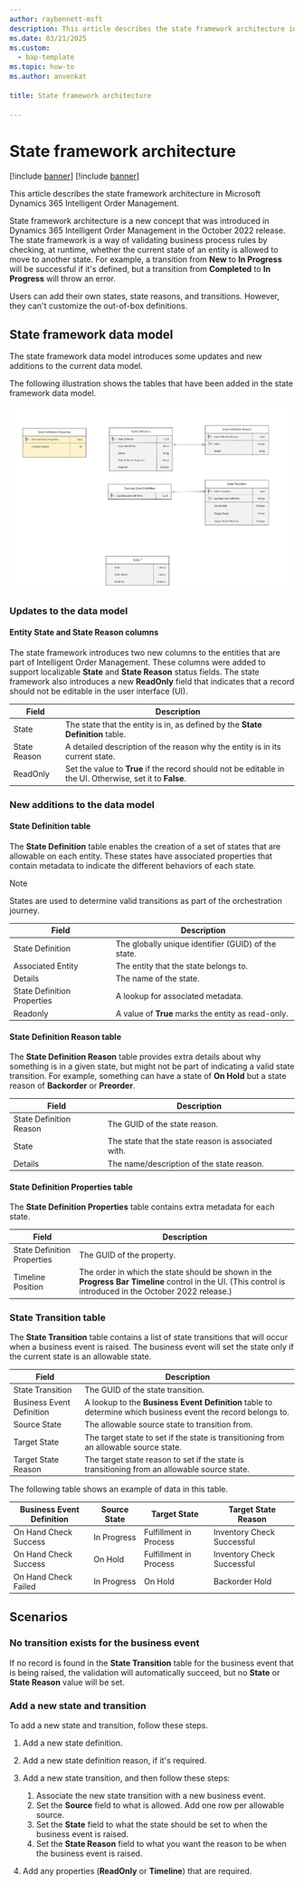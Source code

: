 ```yaml
---
author: raybennett-msft
description: This article describes the state framework architecture in Microsoft Dynamics 365 Intelligent Order Management.
ms.date: 03/21/2025
ms.custom: 
  - bap-template
ms.topic: how-to
ms.author: anvenkat

title: State framework architecture

---
```

# State framework architecture

[!include [banner](includes/banner.md)]
[!include [banner](includes/preview-banner.md)]

This article describes the state framework architecture in Microsoft Dynamics 365 Intelligent Order Management.

State framework architecture is a new concept that was introduced in Dynamics 365 Intelligent Order Management in the October 2022 release. The state framework is a way of validating business process rules by checking, at runtime, whether the current state of an entity is allowed to move to another state. For example, a transition from **New** to **In Progress** will be successful if it's defined, but a transition from **Completed** to **In Progress** will throw an error.

Users can add their own states, state reasons, and transitions. However, they can't customize the out-of-box definitions.

## State framework data model

The state framework data model introduces some updates and new additions to the current data model.

The following illustration shows the tables that have been added in the state framework data model.

![State framework data model.](media/state-framework-1.png)

### Updates to the data model

#### Entity State and State Reason columns

The state framework introduces two new columns to the entities that are part of Intelligent Order Management. These columns were added to support localizable **State** and **State Reason** status fields. The state framework also introduces a new **ReadOnly** field that indicates that a record should not be editable in the user interface (UI).

| Field | Description |
|---|---|
| State | The state that the entity is in, as defined by the **State Definition** table. |
| State Reason | A detailed description of the reason why the entity is in its current state. |
| ReadOnly | Set the value to **True** if the record should not be editable in the UI. Otherwise, set it to **False**. |

### New additions to the data model

#### State Definition table

The **State Definition** table enables the creation of a set of states that are allowable on each entity. These states have associated properties that contain metadata to indicate the different behaviors of each state.

> [!NOTE]
> States are used to determine valid transitions as part of the orchestration journey.

| Field | Description |
|---|---|
| State Definition | The globally unique identifier (GUID) of the state. |
| Associated Entity | The entity that the state belongs to. |
| Details | The name of the state. |
| State Definition Properties | A lookup for associated metadata. |
| Readonly | A value of **True** marks the entity as read-only. |

#### State Definition Reason table

The **State Definition Reason** table provides extra details about why something is in a given state, but might not be part of indicating a valid state transition. For example, something can have a state of **On Hold** but a state reason of **Backorder** or **Preorder**.

| Field | Description |
|---|---|
| State Definition Reason | The GUID of the state reason. |
| State | The state that the state reason is associated with. |
| Details | The name/description of the state reason. |

#### State Definition Properties table

The **State Definition Properties** table contains extra metadata for each state.

| Field | Description |
|---|---|
| State Definition Properties | The GUID of the property. |
| Timeline Position | The order in which the state should be shown in the **Progress Bar Timeline** control in the UI. (This control is introduced in the October 2022 release.) |

### State Transition table

The **State Transition** table contains a list of state transitions that will occur when a business event is raised. The business event will set the state only if the current state is an allowable state.

| Field | Description |
|---|---|
| State Transition | The GUID of the state transition. |
| Business Event Definition | A lookup to the **Business Event Definition** table to determine which business event the record belongs to. |
| Source State | The allowable source state to transition from. |
| Target State | The target state to set if the state is transitioning from an allowable source state. |
| Target State Reason | The target state reason to set if the state is transitioning from an allowable source state. |

The following table shows an example of data in this table.

| Business Event Definition | Source State | Target State | Target State Reason |
|---|---|---|---|
| On Hand Check Success | In Progress | Fulfillment in Process | Inventory Check Successful |
| On Hand Check Success | On Hold | Fulfillment in Process | Inventory Check Successful |
| On Hand Check Failed | In Progress | On Hold | Backorder Hold |

## Scenarios

### No transition exists for the business event

If no record is found in the **State Transition** table for the business event that is being raised, the validation will automatically succeed, but no **State** or **State Reason** value will be set.

### Add a new state and transition

To add a new state and transition, follow these steps.

1. Add a new state definition.
1. Add a new state definition reason, if it's required.
1. Add a new state transition, and then follow these steps:

    1. Associate the new state transition with a new business event.
    1. Set the **Source** field to what is allowed. Add one row per allowable source.
    1. Set the **State** field to what the state should be set to when the business event is raised.
    1. Set the **State Reason** field to what you want the reason to be when the business event is raised.

1. Add any properties (**ReadOnly** or **Timeline**) that are required. 
